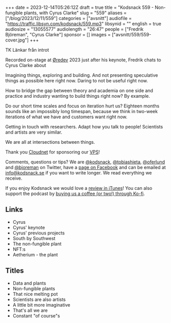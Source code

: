 +++
date = 2023-12-14T05:26:12Z
draft = true
title = "Kodsnack 559 - Non-fungible plants, with Cyrus Clarke"
slug = "559"
aliases = ["/blog/2023/12/11/559"]
categories = ["avsnitt"]
audiofile = "https://traffic.libsyn.com/kodsnack/559.mp3"
libsynid = ""
english = true
audiosize = "13055577"
audiolength = "26:47"
people = ["Fredrik Björeman", "Cyrus Clarke"]
sponsor = []
images = ["avsnitt/559/559-cover.jpg"]
+++

TK Länkar från introt

Recorded on-stage at [Øredev](https://oredev.org/) 2023 just after his keynote, Fredrik chats to Cyrus Clarke about 

Imagining things, exploring and building. And not presenting speculative things as possible here right now. Daring to not be useful right now.

How to bridge the gap between theory and academia on one side and practice and industry wanting to build things right now? By example.

Do our short time scales and focus on iteration hurt us? Eighteen months sounds like an impossibly long timespan, because we think in two-week iterations of what we have and customers want right now.

Getting in touch with researchers. Adapt how you talk to people! Scientists and artists are very similar.

We are all at intersections between things.

Thank you [Cloudnet](http://www.cloudnet.se) for sponsoring our [VPS](http://en.wikipedia.org/wiki/Virtual_private_server)!

Comments, questions or tips? We are [@kodsnack](https://www.twitter.com/kodsnack), [@tobiashieta](https://www.twitter.com/tobiashieta), [@oferlund](https://twitter.com/oferlund) and [@bjoreman](https://www.twitter.com/bjoreman) on Twitter, have a [page on Facebook](https://www.facebook.com/kodsnack) and can be emailed at [info@kodsnack.se](mailto:info@kodsnack.se) if you want to write longer. We read everything we receive.

If you enjoy Kodsnack we would love a [review in iTunes](http://itunes.apple.com/se/podcast/kodsnack/id561631498?l=en)! You can also support the podcast by <a href="https://ko-fi.com/kodsnack" rel="payment">buying us a coffee (or two!) through Ko-fi</a>.

## Links ##
* Cyrus
* Cyrus' keynote
* Cyrus' previous projects
* South by Southwest
* The non-fungible plant
* NFT:s
* Aetherium - the plant

## Titles ##
* Data and plants
* Non-fungible plants
* That nice melting pot
* Scientists are also artists
* A little bit more imaginative
* That's all we are
* Constant "of course"s